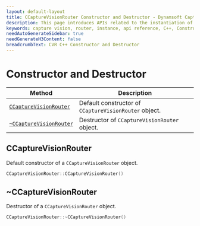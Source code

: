 ```yaml
---
layout: default-layout
title: CCaptureVisionRouter Constructor and Destructor - Dynamsoft Capture Vision C++ Edition API
description: This page introduces APIs related to the instantiation of the CCaptureVisionRouter class of Dynamsoft Capture Vision C++ Edition.
keywords: capture vision, router, instance, api reference, C++, Constructor, Destructor
needAutoGenerateSidebar: true
needGenerateH3Content: false
breadcrumbText: CVR C++ Constructor and Destructor
---
```


# Constructor and Destructor

| Method                                             | Description                                           |
| -------------------------------------------------- | ----------------------------------------------------- |
| [`CCaptureVisionRouter`](#ccapturevisionrouter)    | Default constructor of `CCaptureVisionRouter` object. |
| [`~CCaptureVisionRouter`](#ccapturevisionrouter-1) | Destructor of `CCaptureVisionRouter` object.          |

## CCaptureVisionRouter

Default constructor of a `CCaptureVisionRouter` object.

```cpp
CCaptureVisionRouter::CCaptureVisionRouter()
```

## ~CCaptureVisionRouter

Destructor of a `CCaptureVisionRouter` object.

```cpp
CCaptureVisionRouter::~CCaptureVisionRouter()
```
